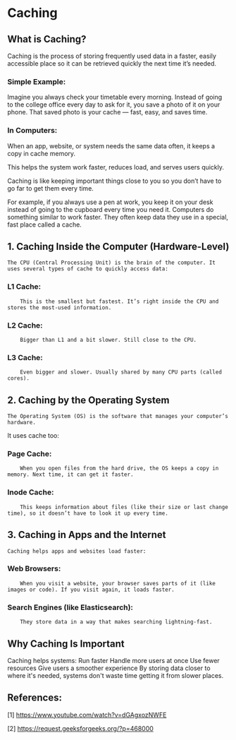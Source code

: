 # Caching


## What is Caching?

Caching is the process of storing frequently used data in a faster, easily accessible place so it can be retrieved quickly the next time it’s needed.

### Simple Example:

Imagine you always check your timetable every morning. Instead of going to the college office every day to ask for it, you save a photo of it on your phone. That saved photo is your cache — fast, easy, and saves time.

### In Computers:

When an app, website, or system needs the same data often, it keeps a copy in cache memory.

This helps the system work faster, reduces load, and serves users quickly.

Caching is like keeping important things close to you so you don’t have to go far to get them every time.

For example, if you always use a pen at work, you keep it on your desk instead of going to the cupboard every time you need it. Computers do something similar to work faster. They often keep data they use in a special, fast place called a cache.


## 1. Caching Inside the Computer (Hardware-Level)

    The CPU (Central Processing Unit) is the brain of the computer. It uses several types of cache to quickly access data:
### L1 Cache: 
        This is the smallest but fastest. It’s right inside the CPU and stores the most-used information.
### L2 Cache: 
        Bigger than L1 and a bit slower. Still close to the CPU.
### L3 Cache: 
        Even bigger and slower. Usually shared by many CPU parts (called cores).


## 2. Caching by the Operating System

    The Operating System (OS) is the software that manages your computer’s hardware.

It uses cache too:

### Page Cache: 
        When you open files from the hard drive, the OS keeps a copy in memory. Next time, it can get it faster.

### Inode Cache: 
        This keeps information about files (like their size or last change time), so it doesn’t have to look it up every time.


## 3. Caching in Apps and the Internet

    Caching helps apps and websites load faster:

### Web Browsers: 
        When you visit a website, your browser saves parts of it (like images or code). If you visit again, it loads faster.

### Search Engines (like Elasticsearch): 
        They store data in a way that makes searching lightning-fast.


## Why Caching Is Important

Caching helps systems:
Run faster
Handle more users at once
Use fewer resources
Give users a smoother experience
By storing data closer to where it's needed, systems don't waste time getting it from slower places.


## References:

[1] https://www.youtube.com/watch?v=dGAgxozNWFE

[2] https://request.geeksforgeeks.org/?p=468000